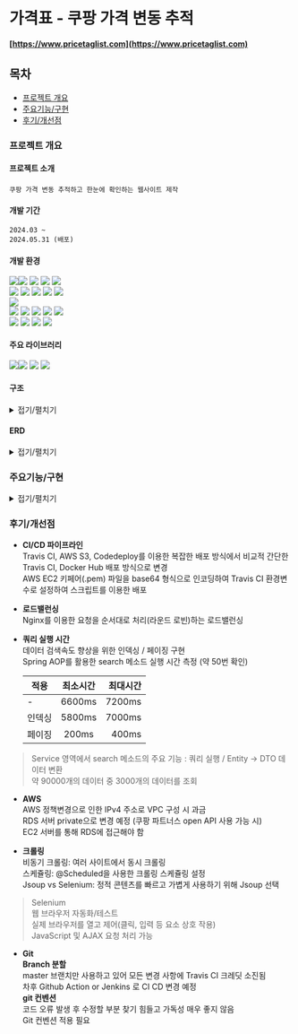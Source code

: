 # 가격표 - 쿠팡 가격 변동 추적

**[https://www.pricetaglist.com](https://www.pricetaglist.com)**

## 목차

- [프로젝트 개요](#프로젝트-개요)
- [주요기능/구현](#주요기능구현)
- [후기/개선점](#후기개선점)

### 프로젝트 개요


#### 프로젝트 소개

    쿠팡 가격 변동 추적하고 한눈에 확인하는 웹사이트 제작

#### 개발 기간

    2024.03 ~ 
    2024.05.31 (배포)

#### 개발 환경

<img src="https://img.shields.io/badge/html5-E34F26?style=flat-square&logo=html5&logoColor=white"/><img src="https://img.shields.io/badge/css3-1572B6?style=flat-square&logo=css3&logoColor=white"/>
<img src="https://img.shields.io/badge/javascript-F7DF1E?style=flat-square&logo=javascript&logoColor=black"/>
<img src="https://img.shields.io/badge/jquery-0769AD?style=flat-square&logo=jquery&logoColor=white"/>
<img src="https://img.shields.io/badge/bootstrap-7952B3?style=flat-square&logo=bootstrap&logoColor=white">
<br>
<img src="https://img.shields.io/badge/java 17-007396?style=flat-square&logo=java&logoColor=white">
<img src="https://img.shields.io/badge/Spring Boot 3-6DB33F?style=flat-square&logo=Spring Boot&logoColor=white">
<img src="https://img.shields.io/badge/Gradle-02303A?style=flat-square&logo=gradle&logoColor=white"/>
<img src="https://img.shields.io/badge/Spring_Data_JPA-6DB33F?style=flat-square&logo=spring&logoColor=white"/>
<img src="https://img.shields.io/badge/thymeleaf-005F0F?style=flat-square&logo=thymeleaf&logoColor=white">
<br>
<img src="https://img.shields.io/badge/IntelliJ_IDEA-000000?style=flat-square&logo=IntelliJ IDEA&logoColor=white"/>
<br>
<img src="https://img.shields.io/badge/travis%20ci-3EAAAF?style=flat-square&logo=travis-ci&logoColor=white">
<img src="https://img.shields.io/badge/Linux-FCC624?style=flat-square&logo=Linux&logoColor=black"/>
<img src="https://img.shields.io/badge/Docker-2496ED?style=flat-square&logo=docker&logoColor=white"/>
<img src="https://img.shields.io/badge/Tomcat-F8DC75?style=flat-square&logo=Apache Tomcat&logoColor=black"/>
<img src="https://img.shields.io/badge/Nginx-009639?style=flat-square&logo=Nginx&logoColor=white">
<br>
<img src="https://img.shields.io/badge/MySQL-4479A1?style=flat-square&logo=MySQL&logoColor=white"/>
<img src="https://img.shields.io/badge/AWS_EC2-232F3E?style=flat-square&logo=Amazon-AWS&logoColor=white">
<img src="https://img.shields.io/badge/AWS_RDS-232F3E?style=flat-square&logo=Amazon-AWS&logoColor=white">
<img src="https://img.shields.io/badge/CentOS%207-262577?style=flat-square&logo=CentOS&logoColor=white">

#### 주요 라이브러리
<img src="https://img.shields.io/badge/Jsoup-2370FF?style=flat-square&logo=Jsoup&logoColor=white"><img src="https://img.shields.io/badge/Swiper-6332F6?style=flat-square&logo=Swiper&logoColor=white">
<img src="https://img.shields.io/badge/Chart.js-FF6384?style=flat-square&logo=Chart.js&logoColor=white">
<img src="https://img.shields.io/badge/Spin.js-FF4500?style=flat-square&logo=Spin.js&logoColor=white">

#### 구조
<details>
<summary>접기/펼치기</summary>
<img width="881" alt="구조" src="https://github.com/yi5oyu/pricetaglist/assets/111046436/b0407db4-f05e-4fdf-a914-70b1a76ec6c8">
</details>

#### ERD
<details>
<summary>접기/펼치기</summary>
<img width="1201" alt="pricetag-ERD" src="https://github.com/yi5oyu/pricetaglist/assets/111046436/417cdb4c-901b-4d4c-b7c9-6c29600b4261">
</details>

### 주요기능/구현

<details>
<summary>접기/펼치기</summary>
##### [메인화면]
![스크린샷_6-6-2024_02554_pricetaglist com](https://github.com/yi5oyu/pricetaglist/assets/111046436/9fd560c7-ccf1-4501-8a95-9dcdf91db5fb)
##### [검색화면]
<img width="1275" alt="search" src="https://github.com/yi5oyu/pricetaglist/assets/111046436/2a3bc163-7b73-4e73-9511-616abf415aae">
</details>

### 후기/개선점

- **CI/CD 파이프라인**
  \
  Travis CI, AWS S3, Codedeploy를 이용한 복잡한 배포 방식에서 비교적 간단한 Travis CI, Docker Hub 배포 방식으로 변경
  \
  AWS EC2 키페어(.pem) 파일을 base64 형식으로 인코딩하여 Travis CI 환경변수로 설정하여 스크립트를 이용한 배포

- **로드밸런싱**
  \
  Nginx를 이용한 요청을 순서대로 처리(라운드 로빈)하는 로드밸런싱

  
- **쿼리 실행 시간**
  \
  데이터 검색속도 향상을 위한 인덱싱 / 페이징 구현
  \
  Spring AOP를 활용한 search 메소드 실행 시간 측정 (약 50번 확인)

   | 적용 | 최소시간 | 최대시간 |
   |---|:---:|---:|
   | - | 6600ms | 7200ms |
   | 인덱싱 | 5800ms | 7000ms |
   | 페이징 | 200ms | 400ms |
  
 > Service 영역에서 search 메소드의 주요 기능 : 쿼리 실행 / Entity -> DTO 데이터 변환  
 > 약 90000개의 데이터 중 3000개의 데이터를 조회  

- **AWS**
  \
  AWS 정책변경으로 인한 IPv4 주소로 VPC 구성 시 과금
  \
  RDS 서버 private으로 변경 예정 (쿠팡 파트너스 open API 사용 가능 시)
  \
  EC2 서버를 통해 RDS에 접근해야 함

- **크롤링**
  \
  비동기 크롤링: 여러 사이트에서 동시 크롤링
  \
  스케쥴링: @Scheduled을 사용한 크롤링 스케쥴링 설정
  \
  Jsoup vs Selenium: 정적 콘텐츠를 빠르고 가볍게 사용하기 위해 Jsoup 선택

> Selenium  
> 웹 브라우저 자동화/테스트  
> 실제 브라우저를 열고 제어(클릭, 입력 등 요소 상호 작용)  
> JavaScript 및 AJAX 요청 처리 가능  

- **Git**
  \
  **Branch 분할**
  \
  master 브랜치만 사용하고 있어 모든 변경 사항에 Travis CI 크레딧 소진됨
  \
  차후 Github Action or Jenkins 로 CI CD 변경 예정
  \
  **git 컨벤션**
  \
  코드 오류 발생 후 수정할 부분 찾기 힘들고 가독성 매우 좋지 않음
  \
  Git 컨벤션 적용 필요
